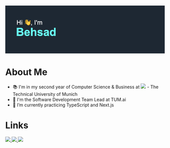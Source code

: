 ![alt text](https://github.com/BehsadRiemer/BehsadRiemer/blob/main/header.png?raw=true)

# About Me #
- 📚 I'm in my second year of Computer Science & Business at <img src= "https://upload.wikimedia.org/wikipedia/commons/thumb/c/c8/Logo_of_the_Technical_University_of_Munich.svg/816px-Logo_of_the_Technical_University_of_Munich.svg.png" width="25"> - The Technical University of Munich
- 🔭 I'm the Software Development Team Lead at TUM.ai
- 🌱 I’m currently practicing TypeScript and Next.js

# Links #
<a href = "https://www.BehsadRiemer.com" target = "_blank">
  <img src = "https://img.shields.io/static/v1?label=Link&message=PersonalWebsite&color=blueviolet"/>
</a>
<a href = "https://www.https://www.linkedin.com/in/behsad-riemer" target = "_blank">
  <img src = "https://img.shields.io/static/v1?label=Link&message=LinkedIn&color=0062b1"/>
</a>
<a href = "mailto:Behsad.Riemer@icloud.com" target = "_blank">
  <img src = "https://img.shields.io/static/v1?label=Link&message=Email&color=green"/>
</a>
<!--
**BehsadRiemer/BehsadRiemer** is a ✨ _special_ ✨ repository because its `README.md` (this file) appears on your GitHub profile.

Here are some ideas to get you started:

- 🔭 I’m currently working on ...
- 🌱 I’m currently learning ...
- 👯 I’m looking to collaborate on ...
- 🤔 I’m looking for help with ...
- 💬 Ask me about ...
- 📫 How to reach me: ...
- 😄 Pronouns: ...
- ⚡ Fun fact: ...
-->
